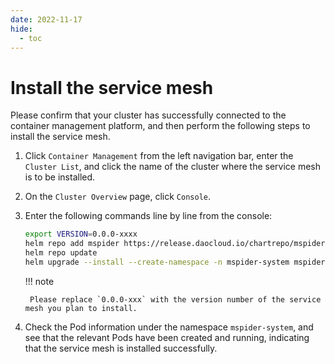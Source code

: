 ```yaml
---
date: 2022-11-17
hide:
  - toc
---
```


# Install the service mesh

Please confirm that your cluster has successfully connected to the container management platform, and then perform the following steps to install the service mesh.

1. Click `Container Management` from the left navigation bar, enter the `Cluster List`, and click the name of the cluster where the service mesh is to be installed.

    

2. On the `Cluster Overview` page, click `Console`.

    

3. Enter the following commands line by line from the console:

    ```sh
    export VERSION=0.0.0-xxxx
    helm repo add mspider https://release.daocloud.io/chartrepo/mspider
    helm repo update
    helm upgrade --install --create-namespace -n mspider-system mspider mspider/mspider --version=${VERSION} --set global.imageRegistry=release.daocloud.io/mspider
    ```

    

    !!! note

        Please replace `0.0.0-xxx` with the version number of the service mesh you plan to install.

4. Check the Pod information under the namespace `mspider-system`, and see that the relevant Pods have been created and running, indicating that the service mesh is installed successfully.

    